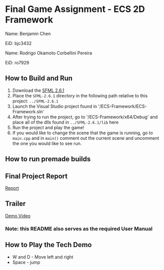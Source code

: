 # Final Game Assignment - ECS 2D Framework
Name: Benjamin Chen

EiD: bjc3432


Name: Rodrigo Okamoto Corbellini Pereira

EiD: ro7929

## How to Build and Run 
1) Download the [SFML 2.6.1](https://www.sfml-dev.org/download.php)
2) Place the `SFML-2.6.1` directory in the following path relative to this project: `../SFML-2.6.1`
3) Launch the Visual Studio project found in '/ECS-Framework/ECS-Framework.sln'
4) After trying to run the project, go to '/ECS-Framework/x64/Debug' and place all of the dlls found in `../SFML-2.6.1/lib` here
5) Run the project and play the game!
6) If you would like to change the scene that the game is running, go to `main.cpp` and in `main()` comment out the current scene and uncomment the one you would like to see run.

## How to run premade builds

## Final Project Report
[Report](https://docs.google.com/document/d/1vypitFH3rTqleIBHegxu4SyBwkUKwmBZYJimKOHsMIw/edit?usp=sharing)

## Trailer
[Demo Video](https://youtu.be/zXIZc0nwqCI)

### Note: this README also serves as the required User Manual

## How to Play the Tech Demo
- W and D - Move left and right
- Space - jump
